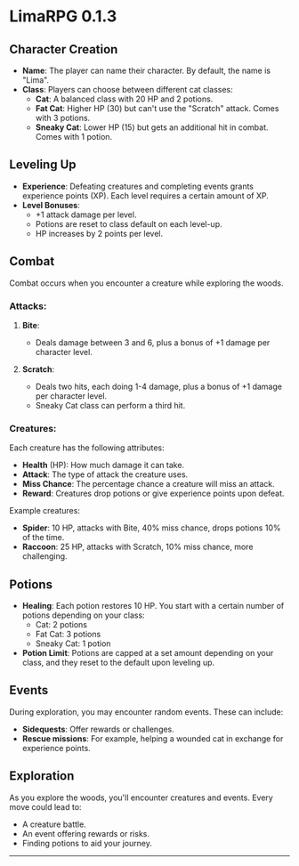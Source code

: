 # LimaRPG 0.1.3

## Character Creation

- **Name**: The player can name their character. By default, the name is "Lima".
- **Class**: Players can choose between different cat classes:
  - **Cat**: A balanced class with 20 HP and 2 potions.
  - **Fat Cat**: Higher HP (30) but can't use the "Scratch" attack. Comes with 3 potions.
  - **Sneaky Cat**: Lower HP (15) but gets an additional hit in combat. Comes with 1 potion.

## Leveling Up

- **Experience**: Defeating creatures and completing events grants experience points (XP). Each level requires a certain amount of XP.
- **Level Bonuses**:
  - +1 attack damage per level.
  - Potions are reset to class default on each level-up.
  - HP increases by 2 points per level.

## Combat

Combat occurs when you encounter a creature while exploring the woods.

### Attacks:
1. **Bite**:
   - Deals damage between 3 and 6, plus a bonus of +1 damage per character level.
   
2. **Scratch**:
   - Deals two hits, each doing 1-4 damage, plus a bonus of +1 damage per character level.
   - Sneaky Cat class can perform a third hit.

### Creatures:
Each creature has the following attributes:
- **Health** (HP): How much damage it can take.
- **Attack**: The type of attack the creature uses.
- **Miss Chance**: The percentage chance a creature will miss an attack.
- **Reward**: Creatures drop potions or give experience points upon defeat.

Example creatures:
- **Spider**: 10 HP, attacks with Bite, 40% miss chance, drops potions 10% of the time.
- **Raccoon**: 25 HP, attacks with Scratch, 10% miss chance, more challenging.

## Potions

- **Healing**: Each potion restores 10 HP. You start with a certain number of potions depending on your class:
  - Cat: 2 potions
  - Fat Cat: 3 potions
  - Sneaky Cat: 1 potion
- **Potion Limit**: Potions are capped at a set amount depending on your class, and they reset to the default upon leveling up.

## Events

During exploration, you may encounter random events. These can include:
- **Sidequests**: Offer rewards or challenges.
- **Rescue missions**: For example, helping a wounded cat in exchange for experience points.

<!-- ### Event Types:
1. **Choice Events**: Require you to decide whether to help or leave, sometimes using potions.
2. **Stash Events**: Allow you to collect items like potions.
3. **Investigation Events**: Present you with the opportunity to investigate and receive a reward or suffer a consequence.
 -->
## Exploration

As you explore the woods, you'll encounter creatures and events. Every move could lead to:
- A creature battle.
- An event offering rewards or risks.
- Finding potions to aid your journey.

---
